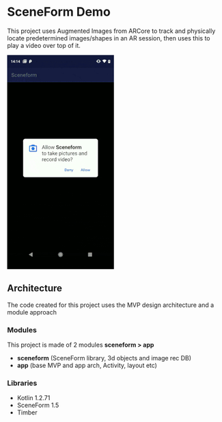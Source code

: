 # SceneForm Demo

This project uses Augmented Images from ARCore to track and physically locate predetermined images/shapes in an AR session, then uses this to play a video over top of it.

<img src="demo/demo_sceneform.gif" height="500" alt="Sceneform Demo gif"/>

## Architecture  
The code created for this project uses the MVP design architecture and a module approach 
### Modules
This project is made of 2 modules **sceneform > app**
- **sceneform** 				(SceneForm library, 3d objects and image rec DB)
- **app** 					(base MVP and app arch, Activity, layout etc)


### Libraries  
- Kotlin 1.2.71
- SceneForm 1.5
- Timber